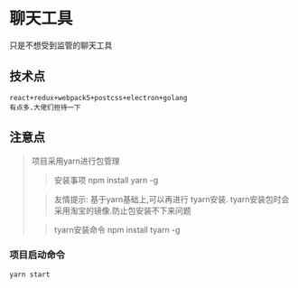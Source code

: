 # 聊天工具

只是不想受到监管的聊天工具

## 技术点

    react+redux+webpack5+postcss+electron+golang
    有点多.大佬们担待一下

## 注意点

> 项目采用yarn进行包管理
>> 安装事项 npm install yarn -g
>
>> 友情提示: 基于yarn基础上,可以再进行 tyarn安装. tyarn安装包时会采用淘宝的镜像.防止包安装不下来问题
>
>> tyarn安装命令 npm install tyarn -g


### 项目启动命令

    yarn start
